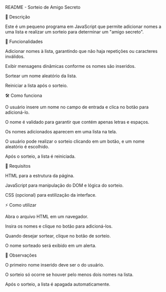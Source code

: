 README - Sorteio de Amigo Secreto

📌 Descrição

Este é um pequeno programa em JavaScript que permite adicionar nomes a uma lista e realizar um sorteio para determinar um "amigo secreto".

🚀 Funcionalidades

Adicionar nomes à lista, garantindo que não haja repetições ou caracteres inválidos.

Exibir mensagens dinâmicas conforme os nomes são inseridos.

Sortear um nome aleatório da lista.

Reiniciar a lista após o sorteio.

🛠️ Como funciona

O usuário insere um nome no campo de entrada e clica no botão para adicioná-lo.

O nome é validado para garantir que contém apenas letras e espaços.

Os nomes adicionados aparecem em uma lista na tela.

O usuário pode realizar o sorteio clicando em um botão, e um nome aleatório é escolhido.

Após o sorteio, a lista é reiniciada.

📌 Requisitos

HTML para a estrutura da página.

JavaScript para manipulação do DOM e lógica do sorteio.

CSS (opcional) para estilização da interface.

⚡ Como utilizar

Abra o arquivo HTML em um navegador.

Insira os nomes e clique no botão para adicioná-los.

Quando desejar sortear, clique no botão de sorteio.

O nome sorteado será exibido em um alerta.

📌 Observações

O primeiro nome inserido deve ser o do usuário.

O sorteio só ocorre se houver pelo menos dois nomes na lista.

Após o sorteio, a lista é apagada automaticamente.
